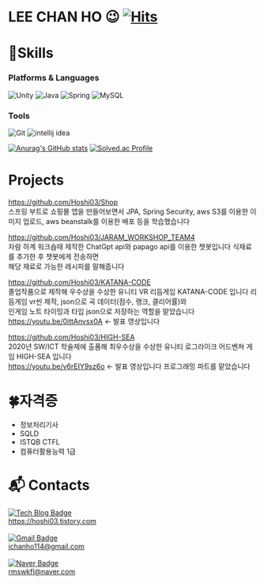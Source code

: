 # LEE CHAN HO 😉 [![Hits](https://hits.seeyoufarm.com/api/count/incr/badge.svg?url=https%3A%2F%2Fgithub.com%2FHoshi03%2Fhit-counter&count_bg=%2379C83D&title_bg=%23555555&icon=&icon_color=%23E7E7E7&title=hits&edge_flat=false)](https://hits.seeyoufarm.com)


# 💪Skills
### Platforms & Languages
![Unity](https://img.shields.io/badge/-Unity-%23444444?&style=for-the-badge&logo=Unity&logoColor=white)
![Java](https://img.shields.io/badge/Java-007396.svg?&style=for-the-badge&logo=Java&logoColor=white)
![Spring](https://img.shields.io/badge/Spring-6DB33F.svg?&style=for-the-badge&logo=Spring&logoColor=white)
![MySQL](https://img.shields.io/badge/MySQL-4479A1.svg?&style=for-the-badge&logo=MySQL&logoColor=white)

### Tools
![Git](https://img.shields.io/badge/Git-F05032.svg?&style=for-the-badge&logo=Git&logoColor=white)
![intellij idea](https://img.shields.io/badge/intellij%20idea-000000.svg?&style=for-the-badge&logo=intellij%20idea&logoColor=white)

[![Anurag's GitHub stats](https://github-readme-stats.vercel.app/api?username=Hoshi03)](https://github.com/anuraghazra/github-readme-stats)
[![Solved.ac Profile](http://mazassumnida.wtf/api/v2/generate_badge?boj=didqocn114)](https://solved.ac/didqocn114/)

# Projects
https://github.com/Hoshi03/Shop<br>
스프링 부트로 쇼핑몰 앱을 만들어보면서 JPA, Spring Security, aws S3를 이용한 이미지 업로드, aws beanstalk를 이용한 배포 등을 학습했습니다<br>

https://github.com/Hoshi03/JARAM_WORKSHOP_TEAM4<br>
자람 하계 워크숍때 제작한 ChatGpt api와 papago api를 이용한 챗봇입니다
식재료를 추가한 후 챗봇에게 전송하면<br>해당 재료로 가능한 레시피를 말해줍니다

https://github.com/Hoshi03/KATANA-CODE<br>
졸업작품으로 제작해 우수상을 수상한 유니티 VR 리듬게임 KATANA-CODE 입니다
리듬게임 vr씬 제작, json으로 곡 데이터(점수, 랭크, 클리어률)와 <br>인게임 노트 타이밍과 타입 json으로 저장하는 역할을 맡았습니다<br>
https://youtu.be/0ittAnvsx0A <- 발표 영상입니다

https://github.com/Hoshi03/HIGH-SEA<br>
2020년 SW/ICT 학술제에 출품해 최우수상을 수상한 유니티 로그라이크 어드벤쳐 게임 HIGH-SEA 입니다<br>
https://youtu.be/v6rEIY9sz6o <- 발표 영상입니다
프로그래밍 파트를 맡았습니다


# 🍀자격증
* 정보처리기사
* SQLD
* ISTQB CTFL
* 컴퓨터활용능력 1급


# :mailbox_with_mail: Contacts
[![Tech Blog Badge](http://img.shields.io/badge/-Tech%20blog-black?style=flat-square&logo=github&link=https://hoshi03.tistory.com/)](https://hoshi03.tistory.com/)<br/>
https://hoshi03.tistory.com<br/><br/>
[![Gmail Badge](https://img.shields.io/badge/Gmail-d14836?style=flat-square&logo=Gmail&logoColor=white&link=mailto:ichanho114@gmail.com)](mailto:ichanho114@gmail.com)<br/>
ichanho114@gmail.com<br/><br/>
[![Naver Badge](https://img.shields.io/badge/Naver-03C75A?style=flat-square&logo=Naver&logoColor=white&link=mailto:rmswkfl@naver.com)](mailto:rmswkfl@naver.com)<br/>
rmswkfl@naver.com<br/>


